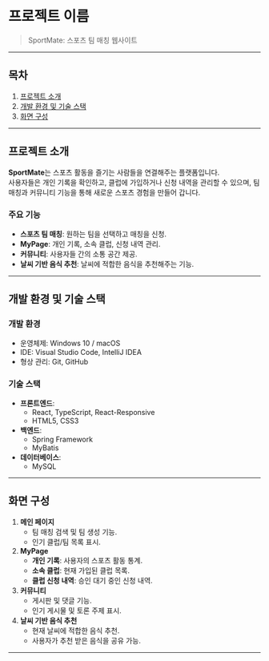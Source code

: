 # 프로젝트 이름

> SportMate: 스포츠 팀 매칭 웹사이트

---

## 목차

1. [프로젝트 소개](#프로젝트-소개)  
2. [개발 환경 및 기술 스택](#개발-환경-및-기술-스택)  
3. [화면 구성](#화면-구성)  

---

## 프로젝트 소개

**SportMate**는 스포츠 활동을 즐기는 사람들을 연결해주는 플랫폼입니다.  
사용자들은 개인 기록을 확인하고, 클럽에 가입하거나 신청 내역을 관리할 수 있으며, 팀 매칭과 커뮤니티 기능을 통해 새로운 스포츠 경험을 만들어 갑니다.  

### 주요 기능
- **스포츠 팀 매칭**: 원하는 팀을 선택하고 매칭을 신청.
- **MyPage**: 개인 기록, 소속 클럽, 신청 내역 관리.
- **커뮤니티**: 사용자들 간의 소통 공간 제공.
- **날씨 기반 음식 추천**: 날씨에 적합한 음식을 추천해주는 기능.

---

## 개발 환경 및 기술 스택

### 개발 환경
- 운영체제: Windows 10 / macOS  
- IDE: Visual Studio Code, IntelliJ IDEA  
- 형상 관리: Git, GitHub  

### 기술 스택
- **프론트엔드**:  
  - React, TypeScript, React-Responsive  
  - HTML5, CSS3  
- **백엔드**:  
  - Spring Framework  
  - MyBatis  
- **데이터베이스**:  
  - MySQL  

---

## 화면 구성

1. **메인 페이지**
   - 팀 매칭 검색 및 팀 생성 기능.
   - 인기 클럽/팀 목록 표시.
2. **MyPage**
   - **개인 기록**: 사용자의 스포츠 활동 통계.  
   - **소속 클럽**: 현재 가입된 클럽 목록.  
   - **클럽 신청 내역**: 승인 대기 중인 신청 내역.  
3. **커뮤니티**
   - 게시판 및 댓글 기능.  
   - 인기 게시물 및 토론 주제 표시.  
4. **날씨 기반 음식 추천**
   - 현재 날씨에 적합한 음식 추천.
   - 사용자가 추천 받은 음식을 공유 가능.

---
